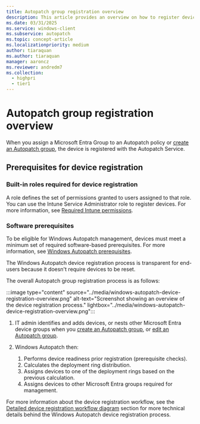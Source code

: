 ```yaml
---
title: Autopatch group registration overview
description: This article provides an overview on how to register devices in Autopatch.
ms.date: 03/31/2025
ms.service: windows-client
ms.subservice: autopatch
ms.topic: concept-article
ms.localizationpriority: medium
author: tiaraquan
ms.author: tiaraquan
manager: aaroncz
ms.reviewer: andredm7
ms.collection:
  - highpri
  - tier1
---
```


# Autopatch group registration overview

When you assign a Microsoft Entra Group to an Autopatch policy or [create an Autopatch group](../manage/windows-autopatch-manage-autopatch-groups.md#create-an-autopatch-group), the device is registered with the Autopatch Service.

## Prerequisites for device registration

### Built-in roles required for device registration

A role defines the set of permissions granted to users assigned to that role. You can use the Intune Service Administrator role to register devices. For more information, see [Required Intune permissions](../prepare/windows-autopatch-prerequisites.md#required-intune-permissions).

### Software prerequisites

To be eligible for Windows Autopatch management, devices must meet a minimum set of required software-based prerequisites. For more information, see [Windows Autopatch prerequisites](../prepare/windows-autopatch-prerequisites.md).

The Windows Autopatch device registration process is transparent for end-users because it doesn't require devices to be reset.

The overall Autopatch group registration process is as follows:

:::image type="content" source="../media/windows-autopatch-device-registration-overview.png" alt-text="Screenshot showing an overview of the device registration process." lightbox="../media/windows-autopatch-device-registration-overview.png":::

1. IT admin identifies and adds devices, or nests other Microsoft Entra device groups when you [create an Autopatch group](../manage/windows-autopatch-manage-autopatch-groups.md#create-an-autopatch-group), or [edit an Autopatch group](../manage/windows-autopatch-manage-autopatch-groups.md#edit-an-autopatch-group).

2. Windows Autopatch then:
    1. Performs device readiness prior registration (prerequisite checks).
    2. Calculates the deployment ring distribution.
    3. Assigns devices to one of the deployment rings based on the previous calculation.
    4. Assigns devices to other Microsoft Entra groups required for management.

For more information about the device registration workflow, see the [Detailed device registration workflow diagram](../deploy/windows-autopatch-register-devices.md#detailed-device-registration-workflow-diagram) section for more technical details behind the Windows Autopatch device registration process.
